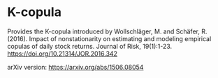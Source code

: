 # K-copula
Provides the K-copula introduced by Wollschläger, M. and Schäfer, R. (2016). Impact of nonstationarity on estimating and modeling empirical copulas of daily stock returns. Journal of Risk, 19(1):1-23. https://doi.org/10.21314/JOR.2016.342

arXiv version: https://arxiv.org/abs/1506.08054
